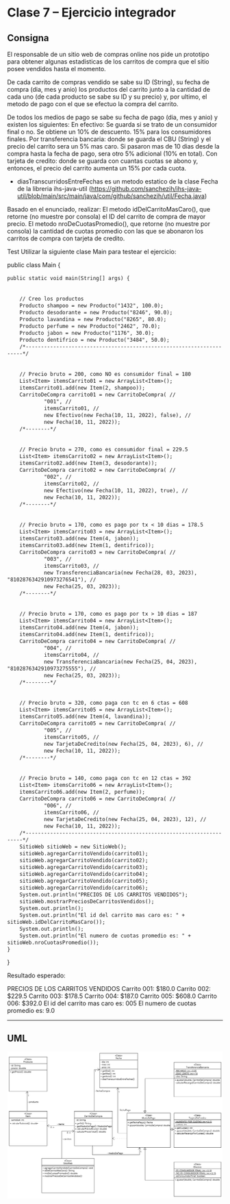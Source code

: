 # Clase 7 – Ejercicio integrador

## Consigna

El responsable de un sitio web de compras online nos pide un prototipo para obtener algunas estadisticas de los carritos de compra que el sitio posee vendidos hasta el momento.

De cada carrito de compras vendido se sabe su ID (String), su fecha de compra (dia, mes y anio) los productos del carrito junto a la cantidad de cada uno (de cada producto se sabe su ID y su precio) y, por ultimo, el metodo de pago con el que se efectuo la compra del carrito.

De todos los medios de pago se sabe su fecha de pago (dia, mes y anio) y existen los siguientes:
En efectivo: Se guarda si se trato de un consumidor final o no. Se obtiene un 10% de descuento. 15% para los consumidores finales.
Por transferencia bancaria: donde se guarda el CBU (String) y el precio del carrito sera un 5% mas caro. Si pasaron mas de 10 dias desde la compra hasta la fecha de pago, sera otro 5% adicional (10% en total).
Con tarjeta de credito: donde se guarda con cuantas cuotas se abono y, entonces, el precio del carrito aumenta un 15% por cada cuota.

* diasTranscurridosEntreFechas es un metodo estatico de la clase Fecha de la libreria ihs-java-util (https://github.com/sanchezih/ihs-java-util/blob/main/src/main/java/com/github/sanchezih/util/Fecha.java)

Basado en el enunciado, realizar:
El metodo idDelCarritoMasCaro(), que retorne (no muestre por consola) el ID del carrito de compra de mayor precio.
El metodo nroDeCuotasPromedio(), que retorne (no muestre por consola) la cantidad de cuotas promedio con las que se abonaron los carritos de compra con tarjeta de credito.

Test
Utilizar la siguiente clase Main para testear el ejercicio:

public class Main {


	public static void main(String[] args) {


		// Creo los productos
		Producto shampoo = new Producto("1432", 100.0);
		Producto desodorante = new Producto("8246", 90.0);
		Producto lavandina = new Producto("8265", 80.0);
		Producto perfume = new Producto("2462", 70.0);
		Producto jabon = new Producto("1176", 30.0);
		Producto dentifrico = new Producto("3484", 50.0);
		/*---------------------------------------------------------------------*/


		// Precio bruto = 200, como NO es consumidor final = 180
		List<Item> itemsCarrito01 = new ArrayList<Item>();
		itemsCarrito01.add(new Item(2, shampoo));
		CarritoDeCompra carrito01 = new CarritoDeCompra( //
				"001", //
				itemsCarrito01, //
				new Efectivo(new Fecha(10, 11, 2022), false), //
				new Fecha(10, 11, 2022));
		/*--------*/


		// Precio bruto = 270, como es consumidor final = 229.5
		List<Item> itemsCarrito02 = new ArrayList<Item>();
		itemsCarrito02.add(new Item(3, desodorante));
		CarritoDeCompra carrito02 = new CarritoDeCompra( //
				"002", //
				itemsCarrito02, //
				new Efectivo(new Fecha(10, 11, 2022), true), //
				new Fecha(10, 11, 2022));
		/*--------*/


		// Precio bruto = 170, como es pago por tx < 10 dias = 178.5
		List<Item> itemsCarrito03 = new ArrayList<Item>();
		itemsCarrito03.add(new Item(4, jabon));
		itemsCarrito03.add(new Item(1, dentifrico));
		CarritoDeCompra carrito03 = new CarritoDeCompra( //
				"003", //
				itemsCarrito03, //
				new TransferenciaBancaria(new Fecha(28, 03, 2023), "8102876342910973276541"), //
				new Fecha(25, 03, 2023));
		/*--------*/


		// Precio bruto = 170, como es pago por tx > 10 dias = 187
		List<Item> itemsCarrito04 = new ArrayList<Item>();
		itemsCarrito04.add(new Item(4, jabon));
		itemsCarrito04.add(new Item(1, dentifrico));
		CarritoDeCompra carrito04 = new CarritoDeCompra( //
				"004", //
				itemsCarrito04, //
				new TransferenciaBancaria(new Fecha(25, 04, 2023), "8102876342910973275555"), //
				new Fecha(25, 03, 2023));
		/*--------*/


		// Precio bruto = 320, como paga con tc en 6 ctas = 608
		List<Item> itemsCarrito05 = new ArrayList<Item>();
		itemsCarrito05.add(new Item(4, lavandina));
		CarritoDeCompra carrito05 = new CarritoDeCompra( //
				"005", //
				itemsCarrito05, //
				new TarjetaDeCredito(new Fecha(25, 04, 2023), 6), //
				new Fecha(10, 11, 2022));
		/*--------*/


		// Precio bruto = 140, como paga con tc en 12 ctas = 392
		List<Item> itemsCarrito06 = new ArrayList<Item>();
		itemsCarrito06.add(new Item(2, perfume));
		CarritoDeCompra carrito06 = new CarritoDeCompra( //
				"006", //
				itemsCarrito06, //
				new TarjetaDeCredito(new Fecha(25, 04, 2023), 12), //
				new Fecha(10, 11, 2022));
		/*---------------------------------------------------------------------*/
		SitioWeb sitioWeb = new SitioWeb();
		sitioWeb.agregarCarritoVendido(carrito01);
		sitioWeb.agregarCarritoVendido(carrito02);
		sitioWeb.agregarCarritoVendido(carrito03);
		sitioWeb.agregarCarritoVendido(carrito04);
		sitioWeb.agregarCarritoVendido(carrito05);
		sitioWeb.agregarCarritoVendido(carrito06);
		System.out.println("PRECIOS DE LOS CARRITOS VENDIDOS");
		sitioWeb.mostrarPreciosDeCarritosVendidos();
		System.out.println();
		System.out.println("El id del carrito mas caro es: " + sitioWeb.idDelCarritoMasCaro());
		System.out.println();
		System.out.println("El numero de cuotas promedio es: " + sitioWeb.nroCuotasPromedio());
	}
}

Resultado esperado:

PRECIOS DE LOS CARRITOS VENDIDOS
	Carrito 001: $180.0
	Carrito 002: $229.5
	Carrito 003: $178.5
	Carrito 004: $187.0
	Carrito 005: $608.0
	Carrito 006: $392.0
El id del carrito mas caro es: 005
El numero de cuotas promedio es: 9.0


---

## UML


![UML - Ejercicio integrador](uml-ej8.png)
